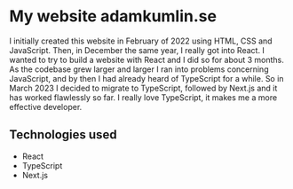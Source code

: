 # My website adamkumlin.se

I initially created this website in February of 2022 using HTML, CSS and JavaScript. Then, in December the same year, I really got into React. I wanted to try to build a website with React and I did so for about 3 months. As the codebase grew larger and larger I ran into problems concerning JavaScript, and by then I had already heard of TypeScript for a while. So in March 2023 I decided to migrate to TypeScript, followed by Next.js and it has worked flawlessly so far. I really love TypeScript, it makes me a more effective developer.

## Technologies used

- React
- TypeScript
- Next.js
